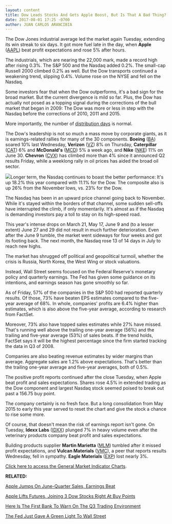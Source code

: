```yaml
---
layout: content
title: Dow Leads Stocks And Gets Apple Boost, But Is That A Bad Thing?
date: 2017-08-01 17:25 -0700
author: JUAN CARLOS ARANCIBIA
---
```






The Dow Jones industrial average led the market again Tuesday, extending its win streak to six days. It got more fuel late in the day, when **Apple** ([AAPL](https://research.investors.com/quote.aspx?symbol=AAPL)) beat profit expectations and rose 5% after hours.




The industrials, which are nearing the 22,000 mark, made a record high after rising 0.3%. The S&P 500 and the Nasdaq added 0.2%. The small-cap Russell 2000 climbed 0.2% as well. But the Dow transports continued a weakening trend, slipping 0.4%. Volume rose on the NYSE and fell on the Nasdaq.


Some investors fear that when the Dow outperforms, it's a bad sign for the broad market. But the current divergence is mild so far. Plus, the Dow has actually not posed as a topping signal during the corrections of the bull market that began in 2009: The Dow was more or less in step with the Nasdaq before the corrections of 2010, 2011 and 2015.


More importantly, the number of [distribution days](http://education.investors.com/lesson.aspx?id=735759&sourceid=735764) is normal.


The Dow's leadership is not so much a mass move by corporate giants, as it is earnings-related rallies for many of the 30 components. **Boeing** ([BA](https://research.investors.com/quote.aspx?symbol=BA)) soared 10% last Wednesday, **Verizon** ([VZ](https://research.investors.com/quote.aspx?symbol=VZ)) 8% on Thursday, **Caterpillar** ([CAT](https://research.investors.com/quote.aspx?symbol=CAT)) 6% and **McDonald's** ([MCD](https://research.investors.com/quote.aspx?symbol=MCD)) 5% a week ago, and **Nike** ([NKE](https://research.investors.com/quote.aspx?symbol=NKE)) 11% on June 30. **Chevron** ([CVX](https://research.investors.com/quote.aspx?symbol=CVX)) has climbed more than 4% since it announced Q2 results Friday, while a weeklong rally in oil prices has aided the broad oil sector.


![](https://www.investors.com/wp-content/uploads/2017/08/MP080117.png)Longer term, the Nasdaq continues to boast the better performance: It's up 18.2% this year compared with 11.1% for the Dow. The composite also is up 26% from the November lows, vs. 23% for the Dow.


The Nasdaq has been in an upward price channel going back to November. While it's stayed within the borders of that channel, some sudden sell-offs have interrupted the climb, if only momentarily. It's almost as if the Nasdaq is demanding investors pay a toll to stay on its high-speed road.


This year's intense drops on March 21, May 17, June 9 and (to a lesser extent) June 27 and 29 did not result in much further deterioration. Even after the June 9 tumble, the market went sideways for four weeks and got its footing back. The next month, the Nasdaq rose 13 of 14 days in July to reach new highs.


The market has shrugged off political and geopolitical turmoil, whether the crisis is Russia, North Korea, the West Wing or stock valuations.


Instead, Wall Street seems focused on the Federal Reserve's monetary policy and quarterly earnings. The Fed has given some guidance on its intentions, and earnings season has gone smoothly so far.


As of Friday, 57% of the companies in the S&P 500 had reported quarterly results. Of those, 73% have beaten EPS estimates compared to the five-year average of 68%. In whole, companies' profits are 6.4% higher than estimates, which is also above the five-year average, according to research from FactSet.


Moreover, 73% also have topped sales estimates while 27% have missed. That's running well above the trailing one-year average (56%) and the trailing and five-year average (53%) of sales beats. If the trend holds, FactSet says it will be the highest percentage since the firm started tracking the data in Q3 of 2008.


Companies are also beating revenue estimates by wider margins than average. Aggregate sales are 1.2% above expectations. That's better than the trailing one-year average and five-year averages, both of 0.5%.


The positive profit reports continued after the close Tuesday, when Apple beat profit and sales expectations. Shares rose 4.5% in extended trading as the Dow component and largest Nasdaq stock seemed poised to break out past a 156.75 buy point.


The company certainly is no fresh face. But a long consolidation from May 2015 to early this year served to reset the chart and give the stock a chance to rise some more.


Of course, that doesn't mean the risk of earnings report isn't gone. On Tuesday, **Idexx Labs** ([IDXX](https://research.investors.com/quote.aspx?symbol=IDXX)) plunged 7% in heavy volume even after the veterinary products company beat profit and sales expectations.


Building products supplier **Martin Marietta** ([MLM](https://research.investors.com/quote.aspx?symbol=MLM)) tumbled after it missed profit expectations, and **Vulcan Materials** ([VMC](https://research.investors.com/quote.aspx?symbol=VMC)), a peer that reports results Wednesday, fell in sympathy. **Eagle Materials** ([EXP](https://research.investors.com/quote.aspx?symbol=EXP)) lost nearly 3%.


[Click here to access the General Market Indicator Charts](https://www.investors.com/wp-content/uploads/2017/08/IBD0108153246GMI.pdf).


**RELATED:**


[Apple Jumps On June-Quarter Sales, Earnings Beat](https://www.investors.com/news/technology/click/apple-jumps-on-june-quarter-sales-earnings-beat/)


[Apple Lifts Futures, Joining 3 Dow Stocks Right At Buy Points](https://www.investors.com/market-trend/stock-market-today/apple-lifts-futures-joining-3-dow-stocks-right-at-buy-points/)


[Here Is The First Bank To Warn On The Q3 Trading Environment](https://www.investors.com/news/here-is-the-first-bank-to-warn-on-the-q3-trading-environment/)


[The Fed Just Gave A Green Light To Wall Street](https://www.investors.com/news/economy/the-fed-follows-wall-streets-script-sp-500-near-record/)




